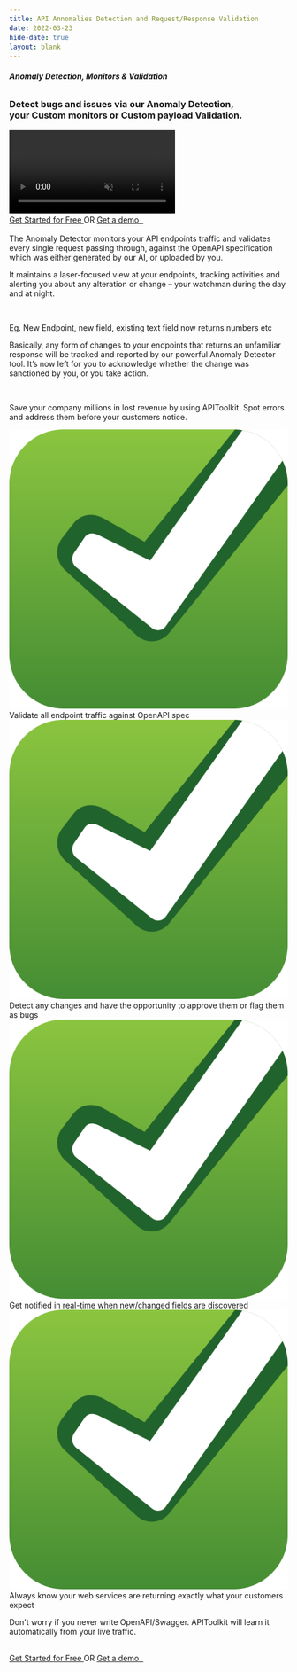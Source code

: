 ```yaml
---
title: API Annomalies Detection and Request/Response Validation 
date: 2022-03-23
hide-date: true
layout: blank
---
```

<section class="mt-28 text-center">
  
<div  class="home-feature-image-div text-center w-full max-w-full aspect-auto" >
<div class="max-w-4xl">
<div class="text-left text-xl sm:text-2xl">

###### <span class="bg-amber-300 px-2 rounded-md"><strong class="drop-shadow-md">Anomaly Detection, Monitors & Validation</strong></span>
<h3 class="mt-2"> Detect bugs and issues via our Anomaly Detection,<br/>your Custom monitors
or Custom payload Validation. </h3>
</div>

<video class="w-full max-w-4xl" loop autoplay muted playsinline>
    <source src='/assets/video/anomalies.mp4' type='video/mp4'>
    Your browser does not support the video tag.
</video>

<div class="space-y-2 text-sm sm:pt-1" id="waitlist-form-1">
    <a href="https://app.apitoolkit.io" class="drop-shadow hover:drop-shadow-lg transition-all rounded-md hover:bg-yellow-300 bg-amber-300 text-black border border-amber-400 font-semibold inline-block px-4 py-2 mt-2 sm:mt-0 hs-init hs-inview">
    Get Started for Free
    </a>
    <span class="inline-block px-5"> OR </span>
    <a href="https://calendly.com/tonyalaribe/30min" target="_blank" class="drop-shadow rounded-md border border-gray-200 bg-gray-100 hover:bg-gray-200 text-xs text-gray-900 inline-block px-4 py-2 sm:ml-1 mt-2 sm:mt-0 hs-init hs-inview">
    Get a demo &nbsp;
    </a>
</div>
</div>
</div>
<section class="md:max-w-5xl inline-block text-left">
    <div class="md:max-w-5xl text-left px-2  py-20 text-base sm:text-lg ">


<br/>

<div class="prose text-lg">
The Anomaly Detector monitors your API endpoints traffic and validates every single request passing through, against the OpenAPI specification which was either generated by our AI, or uploaded by you. 
<br/>

It maintains a laser-focused view at your endpoints, tracking activities and alerting you about any alteration or change – your watchman during the day and at night.

<br/>

Eg. New Endpoint, new field, existing text field now returns numbers etc
<br/>

Basically, any form of changes to your endpoints that returns an unfamiliar response will be tracked and reported by our powerful Anomaly Detector tool. It’s now left for you to acknowledge whether the change was sanctioned by you, or you take action.

<br/>

Save your company millions in lost revenue by using APIToolkit. Spot errors and address them before your customers notice.
<br/>


<div class="flex">
    <div class="not-prose space-y-2">
        <div><img src="/assets/img/svgs/accept.svg" class="w-6 inline-block"> Validate all endpoint traffic against OpenAPI spec</div>
        <div><img src="/assets/img/svgs/accept.svg" class="w-6 inline-block"> Detect any changes and have the opportunity to approve them or flag them as bugs</div>
        <div><img src="/assets/img/svgs/accept.svg" class="w-6 inline-block"> Get notified in real-time when new/changed fields are discovered</div>
        <div><img src="/assets/img/svgs/accept.svg" class="w-6 inline-block"> Always know your web services are returning exactly what your customers expect</div>
    </div>
</div>

Don't worry if you never write OpenAPI/Swagger. APIToolkit will learn it automatically from your live traffic.
<br/><br/>
</div>

<div class="space-y-2 text-sm sm:pt-1" id="waitlist-form-1">
    <a href="https://app.apitoolkit.io" class="drop-shadow hover:drop-shadow-lg transition-all rounded-md hover:bg-yellow-300 bg-amber-300 text-black border border-amber-400 font-semibold inline-block px-4 py-2 mt-2 sm:mt-0 hs-init hs-inview">
    Get Started for Free
    </a>
    <span class="inline-block px-5"> OR </span>
    <a href="https://calendly.com/tonyalaribe/30min" target="_blank" class="drop-shadow rounded-md border border-gray-200 bg-gray-100 hover:bg-gray-200 text-xs text-gray-900 inline-block px-4 py-2 sm:ml-1 mt-2 sm:mt-0 hs-init hs-inview">
    Get a demo &nbsp;
    </a>
</div>

</div>
    </section>
</section>
